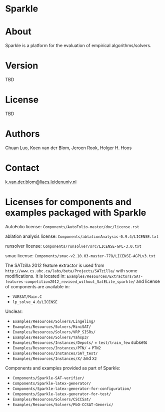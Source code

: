 Sparkle
=======


# About
Sparkle is a platform for the evaluation of empirical algorithms/solvers.


# Version
TBD


# License
TBD


# Authors
Chuan Luo,
Koen van der Blom,
Jeroen Rook,
Holger H. Hoos


# Contact
k.van.der.blom@liacs.leidenuniv.nl


# Licenses for components and examples packaged with Sparkle


AutoFolio license:
	`Components/AutoFolio-master/doc/license.rst`

ablation analysis license:
	`Components/ablationAnalysis-0.9.4/LICENSE.txt`

runsolver license:
	`Components/runsolver/src/LICENSE-GPL-3.0.txt`

smac license:
	`Components/smac-v2.10.03-master-778/LICENSE-AGPLv3.txt`

The SATzilla 2012 feature extractor is used from `http://www.cs.ubc.ca/labs/beta/Projects/SATzilla/` with some modifications. It is located in:	`Examples/Resources/Extractors/SAT-features-competition2012_revised_without_SatELite_sparkle/` and license of components are available in:

* `VARSAT/Main.C`
* `lp_solve_4.0/LICENSE`


Unclear:


* `Examples/Resources/Solvers/Lingeling/`
* `Examples/Resources/Solvers/MiniSAT/`
* `Examples/Resources/Solvers/VRP_SISRs/`
* `Examples/Resources/Solvers/Yahsp3/`
* `Examples/Resources/Instances/Depots/` + `test/train_few` subsets
* `Examples/Resources/Instances/PTN/` + `PTN2`
* `Examples/Resources/Instances/SAT_test/`
* `Examples/Resources/Instances/X/` and `X2`



Components and examples provided as part of Sparkle:

* `Components/Sparkle-SAT-verifier/`
* `Components/Sparkle-latex-generator/`
* `Components/Sparkle-latex-generator-for-configuration/`
* `Components/Sparkle-latex-generator-for-test/`
* `Examples/Resources/Solvers/CSCCSat/`
* `Examples/Resources/Solvers/PbO-CCSAT-Generic/`
